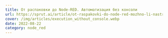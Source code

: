 ```yaml
---
title: От распаковки до Node-RED. Автоматизация без консоли
url: https://sprut.ai/article/ot-raspakovki-do-node-red-mozhno-li-nastroit-avtomatizaciyu-na-wiren-board-7-ne-umerev-v-konsoli
cover: /img/articles/execution_without_console.webp
date: 2022-08-22
category: node_red
---
```

